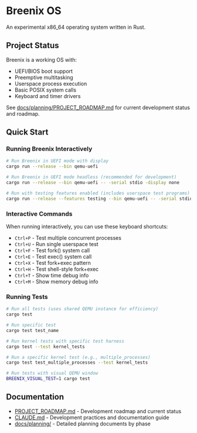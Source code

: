 # Breenix OS

An experimental x86_64 operating system written in Rust.

## Project Status

Breenix is a working OS with:
- UEFI/BIOS boot support
- Preemptive multitasking
- Userspace process execution
- Basic POSIX system calls
- Keyboard and timer drivers

See [docs/planning/PROJECT_ROADMAP.md](docs/planning/PROJECT_ROADMAP.md) for current development status and roadmap.

## Quick Start

### Running Breenix Interactively

```bash
# Run Breenix in UEFI mode with display
cargo run --release --bin qemu-uefi

# Run Breenix in UEFI mode headless (recommended for development)
cargo run --release --bin qemu-uefi -- -serial stdio -display none

# Run with testing features enabled (includes userspace test programs)
cargo run --release --features testing --bin qemu-uefi -- -serial stdio -display none
```

### Interactive Commands

When running interactively, you can use these keyboard shortcuts:
- `Ctrl+P` - Test multiple concurrent processes
- `Ctrl+U` - Run single userspace test
- `Ctrl+F` - Test fork() system call
- `Ctrl+E` - Test exec() system call
- `Ctrl+X` - Test fork+exec pattern
- `Ctrl+H` - Test shell-style fork+exec
- `Ctrl+T` - Show time debug info
- `Ctrl+M` - Show memory debug info

### Running Tests

```bash
# Run all tests (uses shared QEMU instance for efficiency)
cargo test

# Run specific test
cargo test test_name

# Run kernel tests with specific test harness
cargo test --test kernel_tests

# Run a specific kernel test (e.g., multiple_processes)
cargo test test_multiple_processes --test kernel_tests

# Run tests with visual QEMU window
BREENIX_VISUAL_TEST=1 cargo test
```

## Documentation

- [PROJECT_ROADMAP.md](docs/planning/PROJECT_ROADMAP.md) - Development roadmap and current status
- [CLAUDE.md](CLAUDE.md) - Development practices and documentation guide
- [docs/planning/](docs/planning/) - Detailed planning documents by phase
